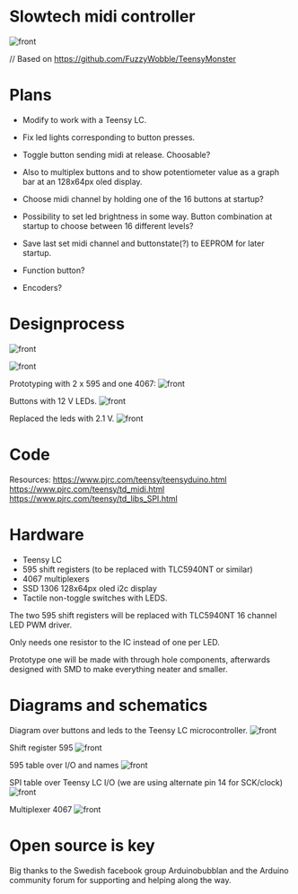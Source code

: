 # Slowtech midi controller

![front](https://github.com/Imbecillen/midi-controller-2.0/blob/master/source/Render_01.jpg)

// Based on https://github.com/FuzzyWobble/TeensyMonster


# Plans

- Modify to work with a Teensy LC.

- Fix led lights corresponding to button presses.

- Toggle button sending midi at release. Choosable? 

- Also to multiplex buttons and to show potentiometer value as a graph bar at an 128x64px oled display.

- Choose midi channel by holding one of the 16 buttons at startup?

- Possibility to set led brightness in some way. Button combination at startup to choose between 16 different levels?

- Save last set midi channel and buttonstate(?) to EEPROM for later startup. 

- Function button?

- Encoders?

# Designprocess

![front](https://github.com/Imbecillen/midi-controller-2.0/blob/master/source/2017-02-21%2009.27.03.jpg)

![front](https://github.com/Imbecillen/midi-controller-2.0/blob/master/source/Render.JPG)

Prototyping with 2 x 595 and one 4067:
![front](https://github.com/Imbecillen/midi-controller-2.0/blob/master/hardware/designprocess/IMG_3610.JPG)

Buttons with 12 V LEDs.
![front](https://github.com/Imbecillen/midi-controller-2.0/blob/master/hardware/designprocess/IMG_3611.JPG)

Replaced the leds with 2.1 V.
![front](https://github.com/Imbecillen/midi-controller-2.0/blob/master/hardware/designprocess/IMG_3682.JPG)

# Code

Resources:
https://www.pjrc.com/teensy/teensyduino.html
https://www.pjrc.com/teensy/td_midi.html
https://www.pjrc.com/teensy/td_libs_SPI.html


# Hardware

- Teensy LC
- 595 shift registers (to be replaced with TLC5940NT or similar)
- 4067 multiplexers
- SSD 1306 128x64px oled i2c display
- Tactile non-toggle switches with LEDS. 

The two 595 shift registers will be replaced with TLC5940NT 16 channel LED PWM driver. 

Only needs one resistor to the IC instead of one per LED.

Prototype one will be made with through hole components, afterwards designed with SMD to make everything neater and smaller.


# Diagrams and schematics

Diagram over buttons and leds to the Teensy LC microcontroller.
![front](https://github.com/Imbecillen/midi-controller-2.0/blob/master/hardware/Buttons_leds_diagram.jpg)

Shift register 595 
![front](https://github.com/Imbecillen/slowtech_midi_controller/blob/master/hardware/595_cascade.png)

595 table over I/O and names
![front](https://github.com/Imbecillen/slowtech_midi_controller/blob/master/hardware/595_tabel.png)

SPI table over Teensy LC I/O (we are using alternate pin 14 for SCK/clock) 
![front](https://github.com/Imbecillen/slowtech_midi_controller/blob/master/hardware/Teensy%20SPI.png)

Multiplexer 4067
![front](https://github.com/Imbecillen/slowtech_midi_controller/blob/master/hardware/cd4067.png)


# Open source is key

Big thanks to the Swedish facebook group Arduinobubblan and the Arduino community forum for supporting and helping along the way.
